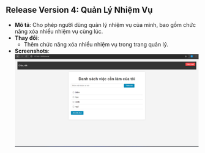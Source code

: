 ## Release Version 4: Quản Lý Nhiệm Vụ
- **Mô tả**: Cho phép người dùng quản lý nhiệm vụ của mình, bao gồm chức năng xóa nhiều nhiệm vụ cùng lúc.
- **Thay đổi**:
  - Thêm chức năng xóa nhiều nhiệm vụ trong trang quản lý.
- **Screenshots**: ![Release 4](ngdung.jpg)

